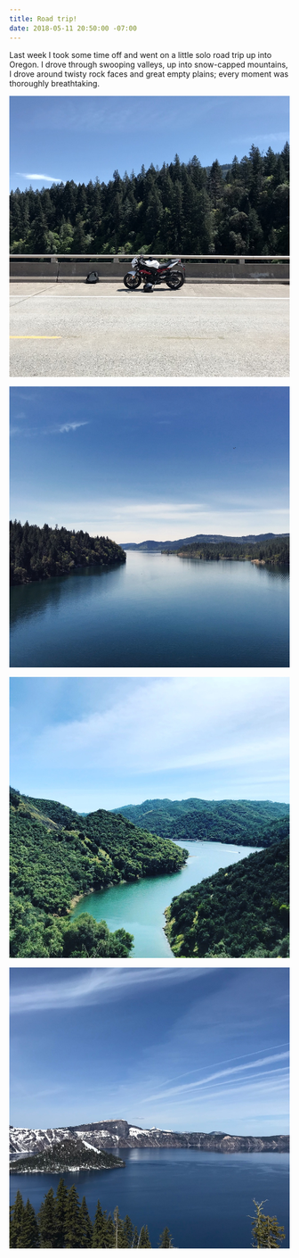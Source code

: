 ```yaml
---
title: Road trip!
date: 2018-05-11 20:50:00 -07:00
---
```


Last week I took some time off and went on a little solo road trip up into Oregon. I drove through swooping valleys, up into snow-capped mountains, I drove around twisty rock faces and great empty plains; every moment was thoroughly breathtaking.

![1.jpg](/uploads/1.jpg)

![2.jpg](/uploads/2.jpg)

![3.jpg](/uploads/3.jpg)

![4.jpg](/uploads/4.jpg)

